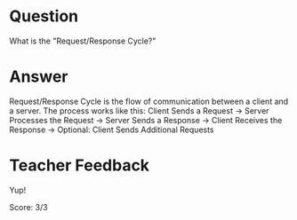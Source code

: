 # Question

What is the "Request/Response Cycle?"

# Answer
Request/Response Cycle is the flow of communication between a client and a server. The process works like this: Client Sends a Request -> Server Processes the Request -> Server Sends a Response -> Client Receives the Response -> Optional: Client Sends Additional Requests

# Teacher Feedback

Yup!

Score: 3/3